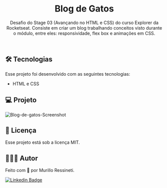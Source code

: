 <h1 align="center"> Blog de Gatos </h1>

<p align="center">
Desafio do Stage 03 (Avançando no HTML e CSS) do curso Explorer da Rocketseat. Consiste em criar um blog trabalhando conceitos visto durante o módulo, entre eles: responsividade, flex box e animações em CSS.
</p>

<br>

## 🛠 Tecnologias

Esse projeto foi desenvolvido com as seguintes tecnologias:

- HTML e CSS


## 💻 Projeto

![Blog-de-gatos-Screenshot](https://github.com/murilloressineti/explorer-rocketseat/assets/125047522/bf29e59a-44ed-4b99-921e-4dc4cef9aeb3)


## 📝 Licença

Esse projeto está sob a licença MIT.


## 🙋🏻‍♂️ Autor

Feito com 💙 por Murillo Ressineti.

[![Linkedin Badge](https://img.shields.io/badge/-Murillo-blue?style=flat-square&logo=Linkedin&logoColor=white&link=https://https://www.linkedin.com/in/murilloressineti/)](https://www.linkedin.com/in/murilloressineti/)
